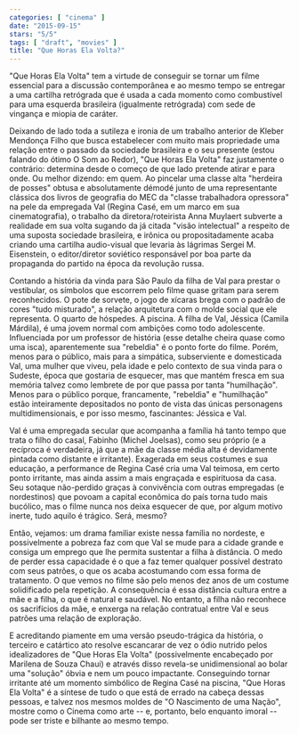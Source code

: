 ```yaml
---
categories: [ "cinema" ]
date: "2015-09-15"
stars: "5/5"
tags: [ "draft", "movies" ]
title: "Que Horas Ela Volta?"
---
```

"Que Horas Ela Volta" tem a virtude de conseguir se tornar um filme
essencial para a discussão contemporânea e ao mesmo tempo se entregar a
uma cartilha retrógrada que é usada a cada momento como combustível
para uma esquerda brasileira (igualmente retrógrada) com sede de
vingança e miopia de caráter.

Deixando de lado toda a sutileza e ironia de um trabalho anterior de
Kleber Mendonça Filho que busca estabelecer com muito mais propriedade
uma relação entre o passado da sociedade brasileira e o seu presente
(estou falando do ótimo O Som ao Redor), "Que Horas Ela Volta"
faz justamente o contrário: determina desde o começo de que lado
pretende atirar e para onde. Ou melhor dizendo: em quem. Ao pincelar
uma classe alta "herdeira de posses" obtusa e absolutamente démodé
junto de uma representante clássica dos livros de geografia do MEC da
"classe trabalhadora opressora" na pele da empregada Val (Regina Casé,
em um marco em sua cinematografia), o trabalho da diretora/roteirista Anna
Muylaert subverte a realidade em sua volta sugando da já citada "visão
intelectual" a respeito de uma suposta sociedade brasileira, e irônica ou
propositadamente acaba criando uma cartilha audio-visual que levaria às
lágrimas Sergei M. Eisenstein, o editor/diretor soviético responsável
por boa parte da propaganda do partido na época da revolução russa.

Contando a história da vinda para São Paulo da filha de Val para prestar
o vestibular, os símbolos que escorrem pelo filme quase gritam para serem
reconhecidos. O pote de sorvete, o jogo de xícaras brega com o padrão
de cores "tudo misturado", a relação arquitetura com o molde social
que ele representa. O quarto de hóspedes. A piscina. A filha de Val,
Jéssica (Camila Márdila), é uma jovem normal com ambições como todo
adolescente. Influenciada por um professor de história (esse detalhe
cheira quase como uma isca), aparentemente sua "rebeldia" é o ponto
forte do filme. Porém, menos para o público, mais para a simpática,
subserviente e domesticada Val, uma mulher que viveu, pela idade e pelo
contexto de sua vinda para o Sudeste, época que gostaria de esquecer,
mas que mantém fresca em sua memória talvez como lembrete de por que
passa por tanta "humilhação". Menos para o público porque, francamente,
"rebeldia" e "humilhação" estão inteiramente depositados no ponto
de vista das únicas personagens multidimensionais, e por isso mesmo,
fascinantes: Jéssica e Val.

Val é uma empregada secular que acompanha a família há tanto tempo
que trata o filho do casal, Fabinho (Michel Joelsas), como seu próprio
(e a recíproca é verdadeira, já que a mãe da classe média alta
é devidamente pintada como distante e irritante). Exagerada em seus
costumes e sua educação, a performance de Regina Casé cria uma Val
teimosa, em certo ponto irritante, mas ainda assim a mais engraçada e
espirituosa da casa. Seu sotaque não-perdido graças à convivência
com outras empregadas (e nordestinos) que povoam a capital econômica
do país torna tudo mais bucólico, mas o filme nunca nos deixa esquecer
de que, por algum motivo inerte, tudo aquilo é trágico. Será, mesmo?

Então, vejamos: um drama familiar existe nessa família no nordeste,
e possivelmente a pobreza faz com que Val se mude para a cidade grande
e consiga um emprego que lhe permita sustentar a filha à distância. O
medo de perder essa capacidade é o que a faz temer qualquer possível
destrato com seus patrões, o que os acaba acostumando com essa forma de
tratamento. O que vemos no filme são pelo menos dez anos de um costume
solidificado pela repetição. A consequência é essa distância cultura
entre a mãe e a filha, o que é natural e saudável. No entanto, a
filha não reconhece os sacrifícios da mãe, e enxerga na relação
contratual entre Val e seus patrões uma relação de exploração.

E acreditando piamente em uma versão pseudo-trágica da história,
o terceiro e catártico ato resolve escancarar de vez o ódio nutrido
pelos idealizadores de "Que Horas Ela Volta" (possivelmente encabeçado
por Marilena de Souza Chaui) e através disso revela-se unidimensional
ao bolar uma "solução" óbvia e nem um pouco impactante. Conseguindo
tornar irritante até um momento simbólico de Regina Casé na piscina,
"Que Horas Ela Volta" é a síntese de tudo o que está de errado na
cabeça dessas pessoas, e talvez nos mesmos moldes de "O Nascimento
de uma Nação", mostre como o Cinema como arte -- e, portanto, belo
enquanto imoral -- pode ser triste e bilhante ao mesmo tempo.
